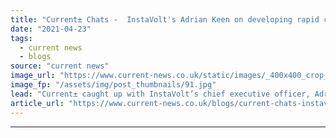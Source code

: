 ```yaml
---
title: "​Current± Chats -  InstaVolt's Adrian Keen on developing rapid charging motorway hubs"
date: "2021-04-23"
tags: 
  - current news
  - blogs
source: "current news"
image_url: "https://www.current-news.co.uk/static/images/_400x400_crop_center-center/welcome-break-corley-services-EV-charging-image-Instavolt.jpg"
image_fp: "/assets/img/post_thumbnails/91.jpg"
lead: "​Current± caught up with InstaVolt’s chief executive officer, Adrian Keen to chat about bringing rapid charging to motorways 'with a twist' and the importance of partnering with well-known brands."
article_url: "https://www.current-news.co.uk/blogs/current-chats-instavolts-adrian-keen-on-developing-rapid-charging-motorway-hubs?utm_source=rss-feeds&utm_medium=rss&utm_campaign=rss"
---
```


---
